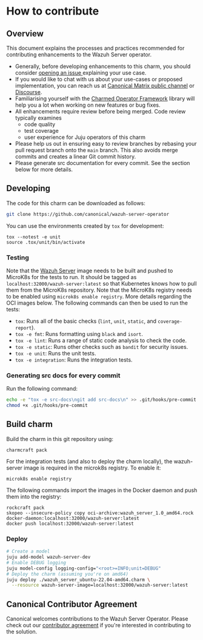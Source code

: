 # How to contribute

## Overview

This document explains the processes and practices recommended for contributing enhancements to the Wazuh Server operator.

- Generally, before developing enhancements to this charm, you should consider [opening an issue
  ](https://github.com/canonical/wazuh-server-operator/issues) explaining your use case.
- If you would like to chat with us about your use-cases or proposed implementation, you can reach
  us at [Canonical Matrix public channel](https://matrix.to/#/#charmhub-charmdev:ubuntu.com)
  or [Discourse](https://discourse.charmhub.io/).
- Familiarising yourself with the [Charmed Operator Framework](https://juju.is/docs/sdk) library
  will help you a lot when working on new features or bug fixes.
- All enhancements require review before being merged. Code review typically examines
  - code quality
  - test coverage
  - user experience for Juju operators of this charm
- Please help us out in ensuring easy to review branches by rebasing your pull request branch onto the `main` branch. This also avoids merge commits and creates a linear Git commit history.
- Please generate src documentation for every commit. See the section below for more details.

## Developing

The code for this charm can be downloaded as follows:

```bash
git clone https://github.com/canonical/wazuh-server-operator
```

You can use the environments created by `tox` for development:

```shell
tox --notest -e unit
source .tox/unit/bin/activate
```

### Testing

Note that the [Wazuh Server](rockcraft.yaml) image needs to be built and pushed to MicroK8s for the tests to run. It should be tagged as `localhost:32000/wazuh-server:latest` so that Kubernetes knows how to pull them from the MicroK8s repository. Note that the MicroK8s registry needs to be enabled using `microk8s enable registry`. More details regarding the OCI images below. The following commands can then be used to run the tests:

* `tox`: Runs all of the basic checks (`lint`, `unit`, `static`, and `coverage-report`).
* `tox -e fmt`: Runs formatting using `black` and `isort`.
* `tox -e lint`: Runs a range of static code analysis to check the code.
* `tox -e static`: Runs other checks such as `bandit` for security issues.
* `tox -e unit`: Runs the unit tests.
* `tox -e integration`: Runs the integration tests.

### Generating src docs for every commit

Run the following command:

```bash
echo -e "tox -e src-docs\ngit add src-docs\n" >> .git/hooks/pre-commit
chmod +x .git/hooks/pre-commit
```

## Build charm

Build the charm in this git repository using:

```shell
charmcraft pack
```
For the integration tests (and also to deploy the charm locally), the wazuh-server
image is required in the microk8s registry. To enable it:

    microk8s enable registry

The following commands import the images in the Docker daemon and push them into the registry:

    rockcraft pack
    skopeo --insecure-policy copy oci-archive:wazuh_server_1.0_amd64.rock docker-daemon:localhost:32000/wazuh-server:latest
    docker push localhost:32000/wazuh-server:latest

### Deploy

```bash
# Create a model
juju add-model wazuh-server-dev
# Enable DEBUG logging
juju model-config logging-config="<root>=INFO;unit=DEBUG"
# Deploy the charm (assuming you're on amd64)
juju deploy ./wazuh_server_ubuntu-22.04-amd64.charm \
  --resource wazuh-server-image=localhost:32000/wazuh-server:latest
```

## Canonical Contributor Agreement

Canonical welcomes contributions to the Wazuh Server Operator. Please check out our [contributor agreement](https://ubuntu.com/legal/contributors) if you're interested in contributing to the solution.

